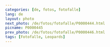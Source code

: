 ```yaml
---
categories: [de, fotos, fotofalle]
lang: de
layout: photo
next_photo: /de/fotos/fotofalle/P0000444.html
picname: P0000445
prev_photo: /de/fotos/fotofalle/P0000446.html
tags: [Fotofalle, Leopards]
---
```

